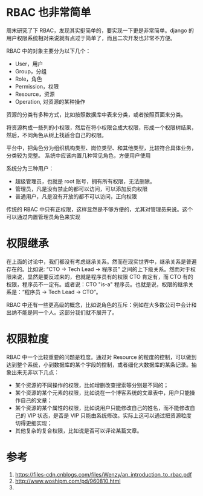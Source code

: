 # RBAC 也非常简单

周末研究了下 RBAC，发现其实挺简单的，要实现一下更是非常简单。django 的用户权限系统相对来说就有点过于简单了，而且二次开发也非常不方便。

RBAC 中的对象主要分为以下几个：

- User，用户
- Group，分组
- Role，角色
- Permission，权限
- Resource，资源
- Operation, 对资源的某种操作

资源的分类有多种方式，比如按照数据库中表来分类，或者按照页面来分类。

将资源构成一些列的小权限，然后在将小权限合成大权限，形成一个权限树结果，然后，不同角色从树上找适合自己的权限。

平台中，把角色分为组织机构类型、岗位类型、和其他类型，比较符合具体业务，分类较为完整。
系统中应该内置几种常见角色，方便用户使用


系统分为三种用户：

- 超级管理员，也就是 root 账号，拥有所有权限，无法删除。
- 管理员，凡是没有禁止的都可以访问，可以添加反向权限
- 普通用户，凡是没有开放的都不可以访问，正向权限

传统的 RBAC 中只有正权限，这样显然是不够方便的，尤其对管理员来说。这个可以通过内置管理员角色来实现

# 权限继承

在上面的讨论中，我们都没有考虑继承关系。然而在现实世界中，继承关系是普遍存在的。比如说: “CTO -> Tech Lead -> 程序员” 之间的上下级关系。然而对于权限来说，显然是要反过来的，也就是程序员有的权限 CTO 肯定有，而 CTO 有的权限，程序员不一定有。或者说：CTO "is-a" 程序员。也就是说，权限的继承关系是：“程序员 -> Tech Lead -> CTO”。

RBAC 中还有一些更高级的概念，比如说角色的互斥：例如在大多数公司中会计和出纳不能是同一个人。这部分我们就不展开了。

# 权限粒度

RBAC 中一个比较重要的问题是粒度。通过对 Resource 的粒度的控制，可以做到达到整个系统，小到数据库的某个字段的控制，或者细化大数据库的某条记录。抽象出来无非以下几点：

- 某个资源的不同操作的权限，比如增删改查搜索等分别是不同的；
- 某个资源的某个元素的权限，比如说在一个博客系统的文章表中，用户只能操作自己的文章；
- 某个资源的某个属性的权限，比如说用户只能修改自己的姓名，而不能修改自己的 VIP 状态，是否是 VIP 只能由系统修改。实际上这可以通过把资源粒度切得更细实现；
- 其他复杂的复合权限，比如说是否可以评论某篇文章。


# 参考

1. https://files-cdn.cnblogs.com/files/Wenzy/an_introduction_to_rbac.pdf
2. http://www.woshipm.com/pd/960810.html
3. 